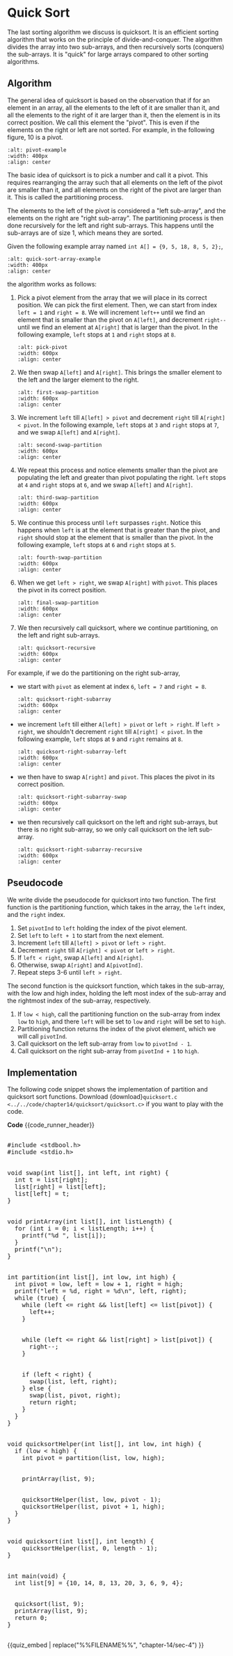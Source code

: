 # Quick Sort 

The last sorting algorithm we discuss is quicksort. It is an efficient sorting algorithm that works on the principle of divide-and-conquer. The algorithm divides the array into two sub-arrays, and then recursively sorts (conquers) the sub-arrays. It is "quick" for large arrays compared to other sorting algorithms.

## Algorithm

The general idea of quicksort is based on the observation that if for an element in an array, all the elements to the left of it are smaller than it, and all the elements to the right of it are larger than it, then the element is in its correct position. We call this element the "pivot". This is even if the elements on the right or left are not sorted. For example, in the following figure, 10 is a pivot.

```{figure} ./images/pivot-example.png
:alt: pivot-example
:width: 400px
:align: center
```

The basic idea of quicksort is to pick a number and call it a pivot. This requires rearranging the array such that all elements on the left of the pivot are smaller than it, and all elements on the right of the pivot are larger than it. This is called the partitioning process. 

The elements to the left of the pivot is considered a "left sub-array", and the elements on the right are "right sub-array". The partitioning process is then done recursively for the left and right sub-arrays. This happens until the sub-arrays are of size 1, which means they are sorted.

Given the following example array named `int A[] = {9, 5, 18, 8, 5, 2};`, 

```{figure} ./images/quicksort-array-example.png
:alt: quick-sort-array-example
:width: 400px
:align: center
```

the algorithm works as follows:

1. Pick a pivot element from the array that we will place in its correct position. We can pick the first element. Then, we can start from index `left = 1` and `right = 8`. We will increment `left++` until we find an element that is smaller than the pivot on `A[left]`, and decrement `right--` until we find an element at `A[right]` that is larger than the pivot. In the following example, `left` stops at `1` and `right` stops at `8`.

    ```{figure} ./images/pick-pivot.png
    :alt: pick-pivot
    :width: 600px
    :align: center
    ```

2. We then swap `A[left]` and `A[right]`. This brings the smaller element to the left and the larger element to the right. 

    ```{figure} ./images/first-swap-partition.png
    :alt: first-swap-partition
    :width: 600px
    :align: center
    ```

3. We increment `left` till `A[left] > pivot` and decrement `right` till `A[right] < pivot`. In the following example, `left` stops at `3` and `right` stops at `7`, and we swap `A[left]` and `A[right]`.

    ```{figure} ./images/second-swap-partition.png
    :alt: second-swap-partition
    :width: 600px
    :align: center
    ```

4. We repeat this process and notice elements smaller than the pivot are populating the left and greater than pivot populating the right. `left` stops at `4` and `right` stops at `6`, and we swap `A[left]` and `A[right]`.

    ```{figure} ./images/third-swap-partition.png
    :alt: third-swap-partition
    :width: 600px
    :align: center
    ```

5. We continue this process until `left` surpasses `right`. Notice this happens when `left` is at the element that is greater than the pivot, and `right` should stop at the element that is smaller than the pivot. In the following example, `left` stops at `6` and `right` stops at `5`.

    ```{figure} ./images/left-surpass-right-partition.png
    :alt: fourth-swap-partition
    :width: 600px
    :align: center
    ```

6. When we get `left > right`, we swap `A[right]` with `pivot`. This places the pivot in its correct position. 
    
    ```{figure} ./images/final-swap-partition.png
    :alt: final-swap-partition
    :width: 600px
    :align: center
    ```

7. We then recursively call quicksort, where we continue partitioning, on the left and right sub-arrays. 

    ```{figure} ./images/quicksort-recursive.png
    :alt: quicksort-recursive
    :width: 600px
    :align: center
    ```

For example, if we do the partitioning on the right sub-array, 

- we start with `pivot` as element at index `6`, `left = 7` and `right = 8`.

    ```{figure} ./images/quicksort-right-subarray.png
    :alt: quicksort-right-subarray
    :width: 600px
    :align: center
    ```
- we increment `left` till either `A[left] > pivot` or `left > right`. If `left > right`, we shouldn't decrement `right` till `A[right] < pivot`. In the following example, `left` stops at `9` and `right` remains at `8`.

    ```{figure} ./images/quicksort-right-subarray-left.png
    :alt: quicksort-right-subarray-left
    :width: 600px
    :align: center
    ```

- we then have to swap `A[right]` and `pivot`. This places the pivot in its correct position. 

    ```{figure} ./images/quicksort-right-subarray-swap.png
    :alt: quicksort-right-subarray-swap
    :width: 600px
    :align: center
    ```
- we then recursively call quicksort on the left and right sub-arrays, but there is no right sub-array, so we only call quicksort on the left sub-array.

    ```{figure} ./images/quicksort-right-subarray-recursive.png
    :alt: quicksort-right-subarray-recursive
    :width: 600px
    :align: center
    ```

## Pseudocode

We write divide the pseudocode for quicksort into two function. The first function is the partitioning function, which takes in the array, the `left` index, and the `right` index. 

1. Set `pivotInd` to `left` holding the index of the pivot element.
2. Set `left` to `left + 1` to start from the next element.
3. Increment `left` till `A[left] > pivot` or `left > right`.
4. Decrement `right` till `A[right] < pivot` or `left > right`.
5. If `left < right`, swap `A[left]` and `A[right]`.
6. Otherwise, swap `A[right]` and `A[pivotInd]`.
7. Repeat steps 3-6 until `left > right`.

The second function is the quicksort function, which takes in the sub-array, with the low and high index, holding the left most index of the sub-array and the rightmost index of the sub-array, respectively.

1. If `low < high`, call the partitioning function on the sub-array from index `low` to `high`, and there `left` will be set to `low` and `right` will be set to `high`.
2. Partitioning function returns the index of the pivot element, which we will call `pivotInd`.
3. Call quicksort on the left sub-array from `low` to `pivotInd - 1`.
4. Call quicksort on the right sub-array from `pivotInd + 1` to `high`.

## Implementation

The following code snippet shows the implementation of partition and quicksort sort functions. Download {download}`quicksort.c <../../code/chapter14/quicksort/quicksort.c>` if you want to play with the code.

**Code**
{{code_runner_header}}
<pre class="code-runner-wrapper">
<code-runner language="c" output='left = 1, right = 8<br>3 4 8 9 6 10 20 13 14<br>left = 1, right = 4<br>3 4 8 9 6 10 20 13 14<br>left = 2, right = 4<br>3 4 8 9 6 10 20 13 14<br>left = 3, right = 4<br>3 4 6 8 9 10 20 13 14<br>left = 7, right = 8<br>3 4 6 8 9 10 14 13 20<br>left = 7, right = 7<br>3 4 6 8 9 10 13 14 20<br>3 4 6 8 9 10 13 14 20'>
&#35;include &lt;stdbool.h&gt;
&#35;include &lt;stdio.h&gt;
<br>
void swap(int list[], int left, int right) {
  int t = list[right];
  list[right] = list[left];
  list[left] = t;
}
<br>
void printArray(int list[], int listLength) {
  for (int i = 0; i < listLength; i++) {
    printf("%d ", list[i]);
  }
  printf("\n");
}
<br>
int partition(int list[], int low, int high) {
  int pivot = low, left = low + 1, right = high;
  printf("left = %d, right = %d\n", left, right);
  while (true) {
    while (left <= right && list[left] <= list[pivot]) {
      left++;
    }
<br>
    while (left <= right && list[right] > list[pivot]) {
      right--;
    }
<br>
    if (left < right) {
      swap(list, left, right);
    } else {
      swap(list, pivot, right);
      return right;
    }
  }
}
<br>
void quicksortHelper(int list[], int low, int high) {
  if (low < high) {
    int pivot = partition(list, low, high);
<br>
    printArray(list, 9);
<br>
    quicksortHelper(list, low, pivot - 1);
    quicksortHelper(list, pivot + 1, high);
  }
}
<br>
void quicksort(int list[], int length) {     
    quicksortHelper(list, 0, length - 1); 
}
<br>
int main(void) {
  int list[9] = {10, 14, 8, 13, 20, 3, 6, 9, 4};
<br>
  quicksort(list, 9);
  printArray(list, 9);
  return 0;
}
</code-runner>
</pre>








{{quiz_embed | replace("%%FILENAME%%", "chapter-14/sec-4") }}